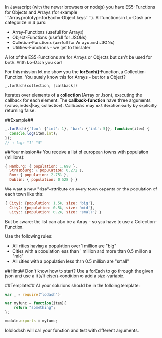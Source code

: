 In Javascript (with the newer browsers or nodejs) you have ES5-Functions for Objects and Arrays (for example ```Array.prototype.forEach```` or ````Object.keys````).
All functions in Lo-Dash are categorize in 4 pars:
- Array-Functions (usefull for Arrays)
- Object-Functions (usefull for JSONs)
- Colletion-Functions (usefull for Arrays and JSONs)
- Utilities-Functions - we get to this later

A lot of the ES5-Functions are for Arrays or Objects but can't be used for both. With Lo-Dash you can!

For this mission let me show you the **forEach()**-Function, a Collection-Function. You surely know this for Arrays - but for a Object?

````_.forEach(collection, [callback])````

Iterates over elements of a **collection** (Array or Json), executing the callback for each element. The **callback-function** have three arguments (value, index|key, collection). Callbacks may exit iteration early by explicitly returning false.

##Example##

````javascript
_.forEach({'foo': {'int': 1}, 'bar': {'int': 5}}, function(item) {
  console.log(item.int);
});
// → logs "1" "5"
````

##Your mission##
You receive a list of european towns with population (millions):
````javascript
{ Hamburg: { population: 1.698 },
  Strasbourg: { population: 0.272 },
  Rom: { population: 2.753 },
  Dublin: { population: 0.528 } }
````

We want a new "size"-attribute on every town depents on the population of each town like this:
````javascript
{ City1: {population: 1.58, size: 'big'},
  City2: {population: 0.58, size: 'mid'},
  City3: {population: 0.28, size: 'small'} }
````

But be aware: the list can also be a Array - so you have to use a Collection-Function.

Use the following rules:
- All cities having a population over 1 million are "big"
- Cities with a population less than 1 million and more than 0.5 million a "mid"
- All cities with a population less than 0.5 million are "small"

##Hint##
Don't know how to start? Use a forEach to go through the given json and use a if()/if else()-condition to add a size-variable.

##Template##
All your solutions should be in the folloing template:
```javascript
var _ = require("lodash");

var myfunc = function(item){
    return "something";
};

module.exports = myfunc;
```

lololodash will call your function and test with different arguments.